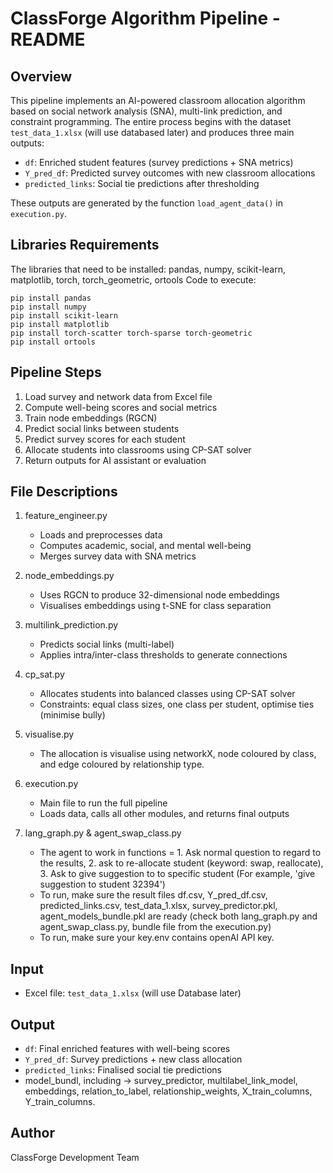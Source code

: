 
ClassForge Algorithm Pipeline - README
======================================

Overview
--------
This pipeline implements an AI-powered classroom allocation algorithm based on social network analysis (SNA), multi-link prediction, and constraint programming. The entire process begins with the dataset `test_data_1.xlsx` (will use databased later) and produces three main outputs:

- `df`: Enriched student features (survey predictions + SNA metrics)
- `Y_pred_df`: Predicted survey outcomes with new classroom allocations
- `predicted_links`: Social tie predictions after thresholding

These outputs are generated by the function `load_agent_data()` in `execution.py`.

**Libraries Requirements**
--------------------------
The libraries that need to be installed: pandas, numpy, scikit-learn, matplotlib, torch, torch_geometric, ortools
Code to execute:
```
pip install pandas
pip install numpy
pip install scikit-learn
pip install matplotlib
pip install torch-scatter torch-sparse torch-geometric
pip install ortools
```

Pipeline Steps
--------------
1. Load survey and network data from Excel file
2. Compute well-being scores and social metrics
3. Train node embeddings (RGCN)
4. Predict social links between students
5. Predict survey scores for each student
6. Allocate students into classrooms using CP-SAT solver
7. Return outputs for AI assistant or evaluation

File Descriptions
-----------------

1. feature_engineer.py
   - Loads and preprocesses data
   - Computes academic, social, and mental well-being
   - Merges survey data with SNA metrics

2. node_embeddings.py
   - Uses RGCN to produce 32-dimensional node embeddings
   - Visualises embeddings using t-SNE for class separation

3. multilink_prediction.py
   - Predicts social links (multi-label)
   - Applies intra/inter-class thresholds to generate connections

4. cp_sat.py
   - Allocates students into balanced classes using CP-SAT solver
   - Constraints: equal class sizes, one class per student, optimise ties (minimise bully)
  
5. visualise.py
   - The allocation is visualise using networkX, node coloured by class, and edge coloured by relationship type.

6. execution.py
   - Main file to run the full pipeline
   - Loads data, calls all other modules, and returns final outputs
     
7. lang_graph.py & agent_swap_class.py
   - The agent to work in functions = 1. Ask normal question to regard to the results, 2. ask to re-allocate student (keyword: swap, reallocate), 3. Ask to give suggestion to to specific student (For example, 'give suggestion to student 32394')
   - To run, make sure the result files df.csv, Y_pred_df.csv, predicted_links.csv, test_data_1.xlsx, survey_predictor.pkl, agent_models_bundle.pkl are ready (check both lang_graph.py and agent_swap_class.py, bundle file from the execution.py)
   - To run, make sure your key.env contains openAI API key.
  
   

Input
-----
- Excel file: `test_data_1.xlsx` (will use Database later)

Output
------
- `df`: Final enriched features with well-being scores
- `Y_pred_df`: Survey predictions + new class allocation
- `predicted_links`: Finalised social tie predictions
-  model_bundl, including -> survey_predictor, multilabel_link_model, embeddings, relation_to_label, relationship_weights, X_train_columns, Y_train_columns.

Author
------
ClassForge Development Team
